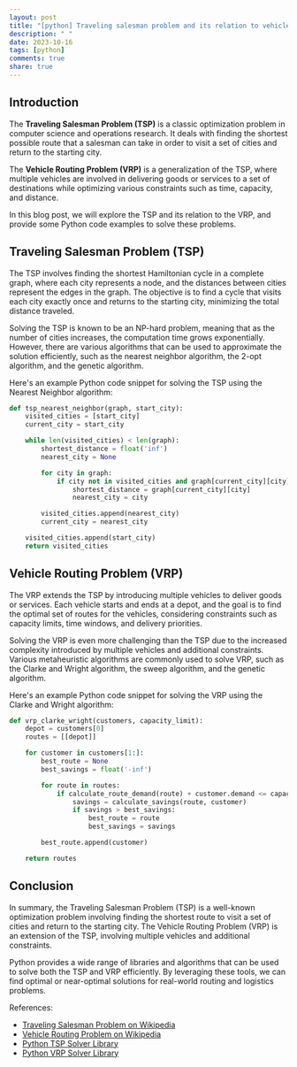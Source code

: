 ```yaml
---
layout: post
title: "[python] Traveling salesman problem and its relation to vehicle routing problem"
description: " "
date: 2023-10-16
tags: [python]
comments: true
share: true
---
```


## Introduction

The **Traveling Salesman Problem (TSP)** is a classic optimization problem in computer science and operations research. It deals with finding the shortest possible route that a salesman can take in order to visit a set of cities and return to the starting city.

The **Vehicle Routing Problem (VRP)** is a generalization of the TSP, where multiple vehicles are involved in delivering goods or services to a set of destinations while optimizing various constraints such as time, capacity, and distance.

In this blog post, we will explore the TSP and its relation to the VRP, and provide some Python code examples to solve these problems.

## Traveling Salesman Problem (TSP)

The TSP involves finding the shortest Hamiltonian cycle in a complete graph, where each city represents a node, and the distances between cities represent the edges in the graph. The objective is to find a cycle that visits each city exactly once and returns to the starting city, minimizing the total distance traveled.

Solving the TSP is known to be an NP-hard problem, meaning that as the number of cities increases, the computation time grows exponentially. However, there are various algorithms that can be used to approximate the solution efficiently, such as the nearest neighbor algorithm, the 2-opt algorithm, and the genetic algorithm.

Here's an example Python code snippet for solving the TSP using the Nearest Neighbor algorithm:

```python
def tsp_nearest_neighbor(graph, start_city):
    visited_cities = [start_city]
    current_city = start_city

    while len(visited_cities) < len(graph):
        shortest_distance = float('inf')
        nearest_city = None

        for city in graph:
            if city not in visited_cities and graph[current_city][city] < shortest_distance:
                shortest_distance = graph[current_city][city]
                nearest_city = city

        visited_cities.append(nearest_city)
        current_city = nearest_city

    visited_cities.append(start_city)
    return visited_cities
```

## Vehicle Routing Problem (VRP)

The VRP extends the TSP by introducing multiple vehicles to deliver goods or services. Each vehicle starts and ends at a depot, and the goal is to find the optimal set of routes for the vehicles, considering constraints such as capacity limits, time windows, and delivery priorities.

Solving the VRP is even more challenging than the TSP due to the increased complexity introduced by multiple vehicles and additional constraints. Various metaheuristic algorithms are commonly used to solve VRP, such as the Clarke and Wright algorithm, the sweep algorithm, and the genetic algorithm.

Here's an example Python code snippet for solving the VRP using the Clarke and Wright algorithm:

```python
def vrp_clarke_wright(customers, capacity_limit):
    depot = customers[0]
    routes = [[depot]]

    for customer in customers[1:]:
        best_route = None
        best_savings = float('-inf')

        for route in routes:
            if calculate_route_demand(route) + customer.demand <= capacity_limit:
                savings = calculate_savings(route, customer)
                if savings > best_savings:
                    best_route = route
                    best_savings = savings

        best_route.append(customer)

    return routes
```

## Conclusion

In summary, the Traveling Salesman Problem (TSP) is a well-known optimization problem involving finding the shortest route to visit a set of cities and return to the starting city. The Vehicle Routing Problem (VRP) is an extension of the TSP, involving multiple vehicles and additional constraints.

Python provides a wide range of libraries and algorithms that can be used to solve both the TSP and VRP efficiently. By leveraging these tools, we can find optimal or near-optimal solutions for real-world routing and logistics problems.

References:

- [Traveling Salesman Problem on Wikipedia](https://en.wikipedia.org/wiki/Travelling_salesman_problem)
- [Vehicle Routing Problem on Wikipedia](https://en.wikipedia.org/wiki/Vehicle_routing_problem)
- [Python TSP Solver Library](https://pypi.org/project/tsp-solver/)
- [Python VRP Solver Library](https://pypi.org/project/vrp-solver/)